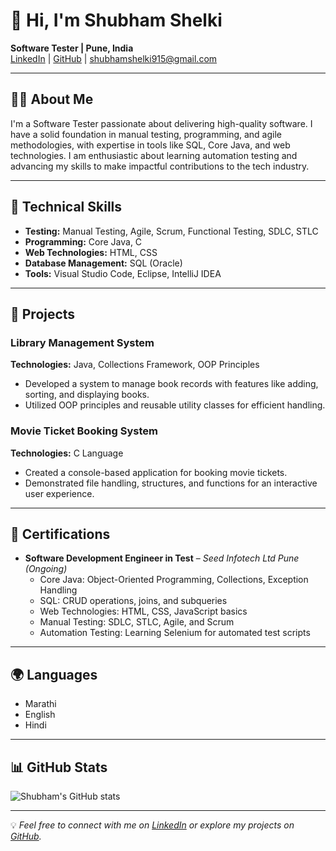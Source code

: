 # 👋 Hi, I'm Shubham Shelki  

**Software Tester | Pune, India**  
[LinkedIn](https://www.linkedin.com/in/shubham-shelki-8835b1312/) | [GitHub](https://github.com/Shubh-915) | shubhamshelki915@gmail.com  

---

## 👨‍💻 About Me

I'm a Software Tester passionate about delivering high-quality software. I have a solid foundation in manual testing, programming, and agile methodologies, with expertise in tools like SQL, Core Java, and web technologies. I am enthusiastic about learning automation testing and advancing my skills to make impactful contributions to the tech industry.

---

## 🚀 Technical Skills

- **Testing:** Manual Testing, Agile, Scrum, Functional Testing, SDLC, STLC  
- **Programming:** Core Java, C  
- **Web Technologies:** HTML, CSS  
- **Database Management:** SQL (Oracle)  
- **Tools:** Visual Studio Code, Eclipse, IntelliJ IDEA  

---

## 🌟 Projects

### Library Management System  
**Technologies:** Java, Collections Framework, OOP Principles  
- Developed a system to manage book records with features like adding, sorting, and displaying books.  
- Utilized OOP principles and reusable utility classes for efficient handling.  

### Movie Ticket Booking System  
**Technologies:** C Language  
- Created a console-based application for booking movie tickets.  
- Demonstrated file handling, structures, and functions for an interactive user experience.  

---

## 📜 Certifications  

- **Software Development Engineer in Test** – *Seed Infotech Ltd Pune (Ongoing)*  
  - Core Java: Object-Oriented Programming, Collections, Exception Handling  
  - SQL: CRUD operations, joins, and subqueries  
  - Web Technologies: HTML, CSS, JavaScript basics  
  - Manual Testing: SDLC, STLC, Agile, and Scrum  
  - Automation Testing: Learning Selenium for automated test scripts  

---

## 🌍 Languages

- Marathi  
- English  
- Hindi  

---

## 📊 GitHub Stats

![Shubham's GitHub stats](https://github-readme-stats.vercel.app/api?username=Shubh-915&show_icons=true&theme=radical)

---

💡 *Feel free to connect with me on [LinkedIn](https://www.linkedin.com/in/shubham-shelki-8835b1312/) or explore my projects on [GitHub](https://github.com/Shubh-915).*

